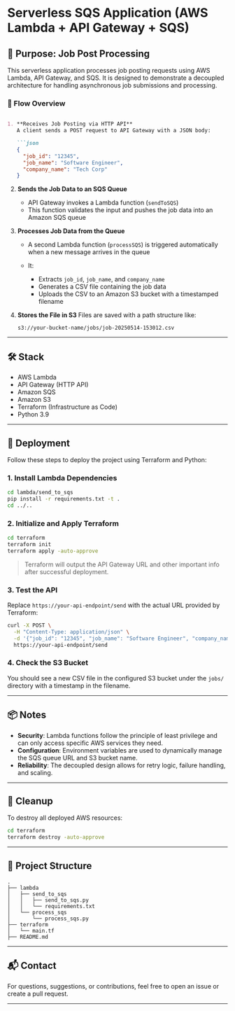 # Serverless SQS Application (AWS Lambda + API Gateway + SQS)

## 📌 Purpose: Job Post Processing

This serverless application processes job posting requests using AWS Lambda, API Gateway, and SQS. It is designed to demonstrate a decoupled architecture for handling asynchronous job submissions and processing.

### 🔄 Flow Overview

````markdown

1. **Receives Job Posting via HTTP API**  
   A client sends a POST request to API Gateway with a JSON body:

   ```json
   {
     "job_id": "12345",
     "job_name": "Software Engineer",
     "company_name": "Tech Corp"
   }
````

2. **Sends the Job Data to an SQS Queue**

   * API Gateway invokes a Lambda function (`sendToSQS`)
   * This function validates the input and pushes the job data into an Amazon SQS queue

3. **Processes Job Data from the Queue**

   * A second Lambda function (`processSQS`) is triggered automatically when a new message arrives in the queue
   * It:

     * Extracts `job_id`, `job_name`, and `company_name`
     * Generates a CSV file containing the job data
     * Uploads the CSV to an Amazon S3 bucket with a timestamped filename

4. **Stores the File in S3**
   Files are saved with a path structure like:

   ```
   s3://your-bucket-name/jobs/job-20250514-153012.csv
   ```

---

## 🛠️ Stack

* AWS Lambda
* API Gateway (HTTP API)
* Amazon SQS
* Amazon S3
* Terraform (Infrastructure as Code)
* Python 3.9

---

## 🚀 Deployment

Follow these steps to deploy the project using Terraform and Python:

### 1. Install Lambda Dependencies

```bash
cd lambda/send_to_sqs
pip install -r requirements.txt -t .
cd ../..
```

### 2. Initialize and Apply Terraform

```bash
cd terraform
terraform init
terraform apply -auto-approve
```

> Terraform will output the API Gateway URL and other important info after successful deployment.

### 3. Test the API

Replace `https://your-api-endpoint/send` with the actual URL provided by Terraform:

```bash
curl -X POST \
  -H "Content-Type: application/json" \
  -d '{"job_id": "12345", "job_name": "Software Engineer", "company_name": "Tech Corp"}' \
  https://your-api-endpoint/send
```

### 4. Check the S3 Bucket

You should see a new CSV file in the configured S3 bucket under the `jobs/` directory with a timestamp in the filename.

---

## 📦 Notes

* **Security**: Lambda functions follow the principle of least privilege and can only access specific AWS services they need.
* **Configuration**: Environment variables are used to dynamically manage the SQS queue URL and S3 bucket name.
* **Reliability**: The decoupled design allows for retry logic, failure handling, and scaling.

---

## 🔁 Cleanup

To destroy all deployed AWS resources:

```bash
cd terraform
terraform destroy -auto-approve
```

---

## 📁 Project Structure

```
.
├── lambda
│   ├── send_to_sqs
│   │   ├── send_to_sqs.py
│   │   └── requirements.txt
│   └── process_sqs
│       └── process_sqs.py
├── terraform
│   └── main.tf
├── README.md
```

---

## 📬 Contact

For questions, suggestions, or contributions, feel free to open an issue or create a pull request.

---
